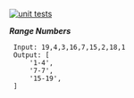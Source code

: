 [![unit tests](https://github.com/eugene-petrov/range-numbers/actions/workflows/ci.yml/badge.svg)](https://github.com/eugene-petrov/range-numbers/actions/workflows/ci.yml)

***Range Numbers***

     Input: 19,4,3,16,7,15,2,18,1
     Output: [
         '1-4',
         '7-7',
         '15-19',
     ]
